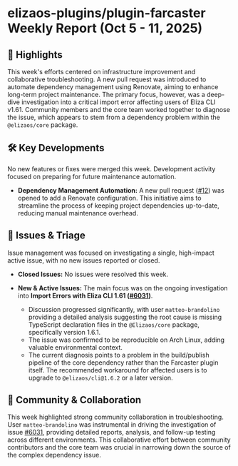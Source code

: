 # elizaos-plugins/plugin-farcaster Weekly Report (Oct 5 - 11, 2025)

## 🚀 Highlights
This week's efforts centered on infrastructure improvement and collaborative troubleshooting. A new pull request was introduced to automate dependency management using Renovate, aiming to enhance long-term project maintenance. The primary focus, however, was a deep-dive investigation into a critical import error affecting users of Eliza CLI v1.61. Community members and the core team worked together to diagnose the issue, which appears to stem from a dependency problem within the `@elizaos/core` package.

## 🛠️ Key Developments
No new features or fixes were merged this week. Development activity focused on preparing for future maintenance automation.

- **Dependency Management Automation:** A new pull request ([#12](https://github.com/elizaos-plugins/plugin-farcaster/pull/12)) was opened to add a Renovate configuration. This initiative aims to streamline the process of keeping project dependencies up-to-date, reducing manual maintenance overhead.

## 🐛 Issues & Triage
Issue management was focused on investigating a single, high-impact active issue, with no new issues reported or closed.

- **Closed Issues:** No issues were resolved this week.

- **New & Active Issues:** The main focus was on the ongoing investigation into **Import Errors with Eliza CLI 1.61 ([#6031](https://github.com/elizaos-plugins/plugin-farcaster/issues/6031))**.
    - Discussion progressed significantly, with user `matteo-brandolino` providing a detailed analysis suggesting the root cause is missing TypeScript declaration files in the `@Elizaos/core` package, specifically version 1.6.1.
    - The issue was confirmed to be reproducible on Arch Linux, adding valuable environmental context.
    - The current diagnosis points to a problem in the build/publish pipeline of the core dependency rather than the Farcaster plugin itself. The recommended workaround for affected users is to upgrade to `@elizaos/cli@1.6.2` or a later version.

## 💬 Community & Collaboration
This week highlighted strong community collaboration in troubleshooting. User `matteo-brandolino` was instrumental in driving the investigation of issue [#6031](https://github.com/elizaos-plugins/plugin-farcaster/issues/6031), providing detailed reports, analysis, and follow-up testing across different environments. This collaborative effort between community contributors and the core team was crucial in narrowing down the source of the complex dependency issue.
